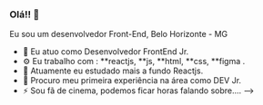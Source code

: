 ### Olá!! 👋

Eu sou um desenvolvedor Front-End, Belo Horizonte - MG



- 🔭 Eu atuo como Desenvolvedor FrontEnd Jr.
- ⚙️ Eu trabalho com :  **reactjs, **js, **html, **css, **figma .
- 🌱 Atuamente eu estudado mais a fundo Reactjs.
- 👯 Procuro meu primeira experiência na área como DEV Jr.
- ⚡ Sou fã de cinema, podemos ficar horas falando sobre....
-->
